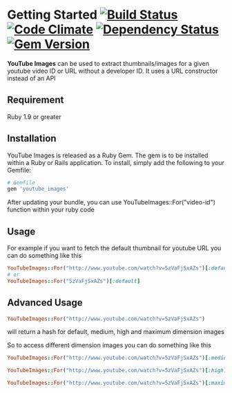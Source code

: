 # Getting Started [![Build Status](https://travis-ci.org/rahult/youtube_images.png?branch=master)](https://travis-ci.org/rahult/youtube_images) [![Code Climate](https://codeclimate.com/github/rahult/youtube_images.png)](https://codeclimate.com/github/rahult/youtube_images) [![Dependency Status](https://gemnasium.com/rahult/youtube_images.png)](https://gemnasium.com/rahult/youtube_images) [![Gem Version](https://badge.fury.io/rb/youtube_images.png)](http://badge.fury.io/rb/youtube_images)

**YouTube Images** can be used to extract thumbnails/images for a given youtube video ID or URL without a developer ID. It uses a URL constructor instead of an API

## Requirement

Ruby 1.9 or greater

## Installation

YouTube Images is released as a Ruby Gem. The gem is to be installed within a Ruby
or Rails application. To install, simply add the following to your Gemfile:

```ruby
# Gemfile
gem 'youtube_images'
```

After updating your bundle, you can use YouTubeImages::For("video-id") function within your ruby code

## Usage

For example if you want to fetch the default thumbnail for youtube URL you can do something like this

```ruby
YouTubeImages::For("http://www.youtube.com/watch?v=5zVaFjSxAZs")[:default]
# or
YouTubeImages::For("5zVaFjSxAZs")[:default]
```

## Advanced Usage

```ruby
YouTubeImages::For("http://www.youtube.com/watch?v=5zVaFjSxAZs")
```

will return a hash for default, medium, high and maximum dimension images

So to access different dimension images you can do something like this

```ruby
YouTubeImages::For("http://www.youtube.com/watch?v=5zVaFjSxAZs")[:medium]
```

```ruby
YouTubeImages::For("http://www.youtube.com/watch?v=5zVaFjSxAZs")[:high]
```

```ruby
YouTubeImages::For("http://www.youtube.com/watch?v=5zVaFjSxAZs")[:maximum]
```
